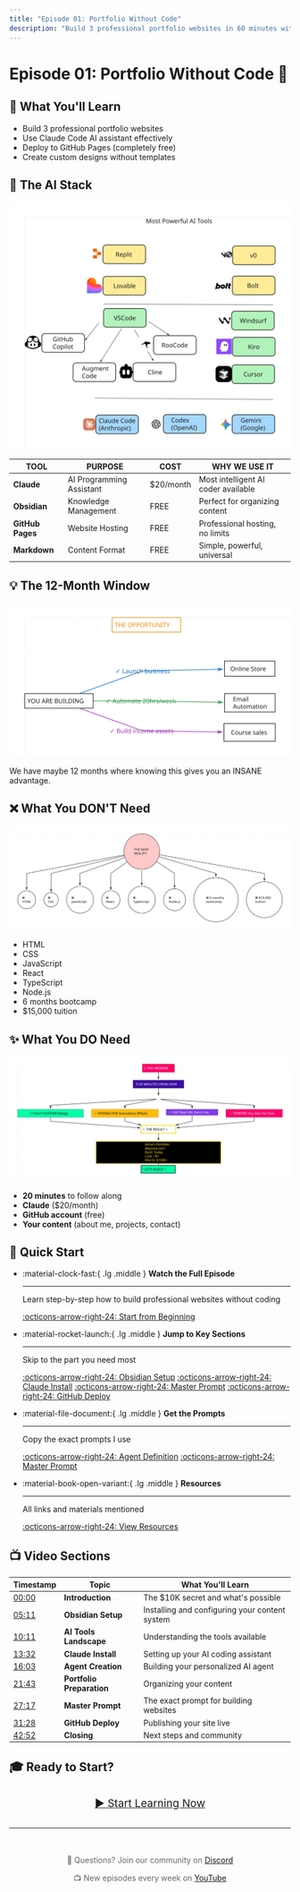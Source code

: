```yaml
---
title: "Episode 01: Portfolio Without Code"
description: "Build 3 professional portfolio websites in 60 minutes without writing any code"
---
```


# Episode 01: Portfolio Without Code 🚀

## 🎯 What You'll Learn

- Build 3 professional portfolio websites
- Use Claude Code AI assistant effectively
- Deploy to GitHub Pages (completely free)
- Create custom designs without templates

## 🔧 The AI Stack

![AI Stack](diagrams/frames/frame-4.svg)

| TOOL | PURPOSE | COST | WHY WE USE IT |
|------|---------|------|---------------|
| **Claude** | AI Programming Assistant | $20/month | Most intelligent AI coder available |
| **Obsidian** | Knowledge Management | FREE | Perfect for organizing content |
| **GitHub Pages** | Website Hosting | FREE | Professional hosting, no limits |
| **Markdown** | Content Format | FREE | Simple, powerful, universal |

## 💡 The 12-Month Window

![12 Month Window](diagrams/frames/frame-2.svg)

We have maybe 12 months where knowing this gives you an INSANE advantage.

## ❌ What You DON'T Need

![What You Don't Need](diagrams/frames/frame-1.svg)

- HTML
- CSS
- JavaScript
- React
- TypeScript
- Node.js
- 6 months bootcamp
- $15,000 tuition

## ✨ What You DO Need

![What You Need](diagrams/frames/frame-3.svg)

- **20 minutes** to follow along
- **Claude** ($20/month)
- **GitHub account** (free)
- **Your content** (about me, projects, contact)

## 🚀 Quick Start

<div class="grid cards" markdown>

-   :material-clock-fast:{ .lg .middle } __Watch the Full Episode__

    ---

    Learn step-by-step how to build professional websites without coding

    [:octicons-arrow-right-24: Start from Beginning](content/00-introduction.md)

-   :material-rocket-launch:{ .lg .middle } __Jump to Key Sections__

    ---

    Skip to the part you need most

    [:octicons-arrow-right-24: Obsidian Setup](content/01-obsidian-setup.md)
    [:octicons-arrow-right-24: Claude Install](content/03-claude-code-install.md)
    [:octicons-arrow-right-24: Master Prompt](content/06-master-prompt.md)
    [:octicons-arrow-right-24: GitHub Deploy](content/07-github-deploy.md)

-   :material-file-document:{ .lg .middle } __Get the Prompts__

    ---

    Copy the exact prompts I use

    [:octicons-arrow-right-24: Agent Definition](prompts/agent-definition.md)
    [:octicons-arrow-right-24: Master Prompt](prompts/master-prompt.md)

-   :material-book-open-variant:{ .lg .middle } __Resources__

    ---

    All links and materials mentioned

    [:octicons-arrow-right-24: View Resources](../../episodes/RESOURCES.md)

</div>

## 📺 Video Sections

| Timestamp | Topic | What You'll Learn |
|-----------|-------|-------------------|
| [00:00](content/00-introduction.md) | **Introduction** | The $10K secret and what's possible |
| [05:11](content/01-obsidian-setup.md) | **Obsidian Setup** | Installing and configuring your content system |
| [10:11](content/02-ai-tools-landscape.md) | **AI Tools Landscape** | Understanding the tools available |
| [13:32](content/03-claude-code-install.md) | **Claude Install** | Setting up your AI coding assistant |
| [16:03](content/04-agent-creation.md) | **Agent Creation** | Building your personalized AI agent |
| [21:43](content/05-portfolio-prep.md) | **Portfolio Preparation** | Organizing your content |
| [27:17](content/06-master-prompt.md) | **Master Prompt** | The exact prompt for building websites |
| [31:28](content/07-github-deploy.md) | **GitHub Deploy** | Publishing your site live |
| [42:52](content/08-closing.md) | **Closing** | Next steps and community |

## 🎓 Ready to Start?

<div style="text-align: center; margin: 2rem 0;">
    <a href="content/00-introduction.md" class="md-button md-button--primary" style="padding: 1rem 2rem; font-size: 1.2rem;">
        ▶️ Start Learning Now
    </a>
</div>

---

<div style="text-align: center; color: #666; margin-top: 3rem;">
    <p>📧 Questions? Join our community on <a href="https://discord.gg/YOUR-DISCORD">Discord</a></p>
    <p>📺 New episodes every week on <a href="https://youtube.com/@antonabyzov">YouTube</a></p>
</div>